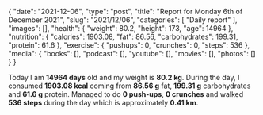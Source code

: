 {
    "date": "2021-12-06",
    "type": "post",
    "title": "Report for Monday 6th of December 2021",
    "slug": "2021\/12\/06",
    "categories": [
        "Daily report"
    ],
    "images": [],
    "health": {
        "weight": 80.2,
        "height": 173,
        "age": 14964
    },
    "nutrition": {
        "calories": 1903.08,
        "fat": 86.56,
        "carbohydrates": 199.31,
        "protein": 61.6
    },
    "exercise": {
        "pushups": 0,
        "crunches": 0,
        "steps": 536
    },
    "media": {
        "books": [],
        "podcast": [],
        "youtube": [],
        "movies": [],
        "photos": []
    }
}

Today I am <strong>14964 days</strong> old and my weight is <strong>80.2 kg</strong>. During the day, I consumed <strong>1903.08 kcal</strong> coming from <strong>86.56 g</strong> fat, <strong>199.31 g</strong> carbohydrates and <strong>61.6 g</strong> protein. Managed to do <strong>0 push-ups</strong>, <strong>0 crunches</strong> and walked <strong>536 steps</strong> during the day which is approximately <strong>0.41 km</strong>.